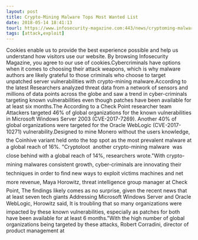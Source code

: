 ```yaml
---
layout: post
title: Crypto-Mining Malware Tops Most Wanted List
date: 2018-05-14 18:41:13
tourl: https://www.infosecurity-magazine.com:443/news/cryptoming-malware-tops-most/
tags: [attack,exploit]
---
```

Cookies enable us to provide the best experience possible and help us understand how visitors use our website. By browsing Infosecurity Magazine, you agree to our use of cookies.Cybercriminals have options when it comes to choosing their attack weapons, which is why malware authors are likely grateful to those criminals who choose to target unpatched server vulnerabilities with crypto-mining malware.According to the latest Researchers analyzed threat data from a network of sensors and millions of data points across the globe and saw a trend in cyber-criminals targeting known vulnerabilities even though patches have been available for at least six months.The According to a Check Point researcher team Attackers targeted 46% of global organizations for the known vulnerabilities in Microsoft Windows Server 2003 (CVE-2017-7269). Another 40% of global organizations were targeted for the Oracle WebLogic (CVE-2017-10271) vulnerability.Designed to mine Monero without the users knowledge, the Coinhive variant held onto the top spot as the most prevalent malware at a global reach of 16%. "Cryptoloot  another crypto-mining malware  was close behind with a global reach of 14%, researchers wrote."With crypto-mining malwares consistent growth, cyber-criminals are innovating their techniques in order to find new ways to exploit victims machines and net more revenue, Maya Horowitz, threat intelligence group manager at Check Point, The findings likely comes as no surprise, given the recent news that at least seven tech giants Addressing Microsoft Windows Server and Oracle WebLogic, Horowitz said, It is troubling that so many organizations were impacted by these known vulnerabilities, especially as patches for both have been available for at least 6 months."With the high number of global organizations being targeted by these attacks, Robert Corradini, director of product management at 